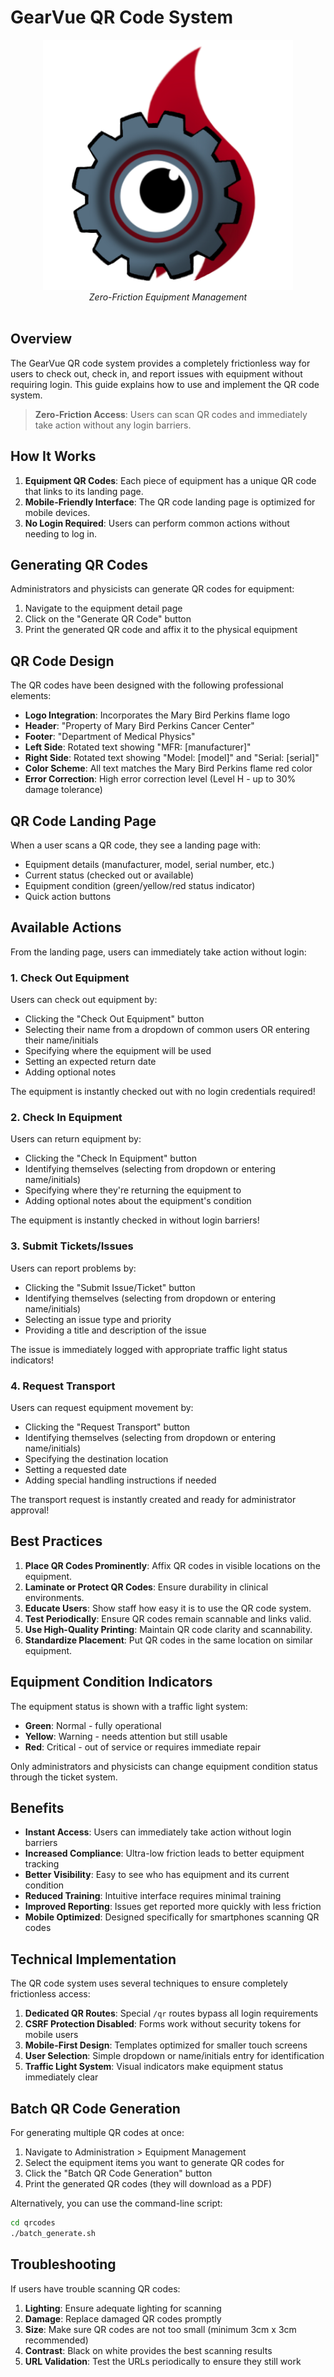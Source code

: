 # GearVue QR Code System

<div align="center">
  <img src="../Resources/GearVue-Whitebackground.jpg" alt="GearVue Logo" width="400">
  <br>
  <i>Zero-Friction Equipment Management</i>
  <br><br>
</div>

## Overview

The GearVue QR code system provides a completely frictionless way for users to check out, check in, and report issues with equipment without requiring login. This guide explains how to use and implement the QR code system.

> **Zero-Friction Access**: Users can scan QR codes and immediately take action without any login barriers.

## How It Works

1. **Equipment QR Codes**: Each piece of equipment has a unique QR code that links to its landing page.
2. **Mobile-Friendly Interface**: The QR code landing page is optimized for mobile devices.
3. **No Login Required**: Users can perform common actions without needing to log in.

## Generating QR Codes

Administrators and physicists can generate QR codes for equipment:

1. Navigate to the equipment detail page
2. Click on the "Generate QR Code" button
3. Print the generated QR code and affix it to the physical equipment

## QR Code Design

The QR codes have been designed with the following professional elements:

- **Logo Integration**: Incorporates the Mary Bird Perkins flame logo
- **Header**: "Property of Mary Bird Perkins Cancer Center"
- **Footer**: "Department of Medical Physics"
- **Left Side**: Rotated text showing "MFR: [manufacturer]"
- **Right Side**: Rotated text showing "Model: [model]" and "Serial: [serial]"
- **Color Scheme**: All text matches the Mary Bird Perkins flame red color
- **Error Correction**: High error correction level (Level H - up to 30% damage tolerance)

## QR Code Landing Page

When a user scans a QR code, they see a landing page with:

- Equipment details (manufacturer, model, serial number, etc.)
- Current status (checked out or available)
- Equipment condition (green/yellow/red status indicator)
- Quick action buttons

## Available Actions

From the landing page, users can immediately take action without login:

### 1. Check Out Equipment

Users can check out equipment by:
- Clicking the "Check Out Equipment" button
- Selecting their name from a dropdown of common users OR entering their name/initials
- Specifying where the equipment will be used
- Setting an expected return date
- Adding optional notes

The equipment is instantly checked out with no login credentials required!

### 2. Check In Equipment

Users can return equipment by:
- Clicking the "Check In Equipment" button
- Identifying themselves (selecting from dropdown or entering name/initials)
- Specifying where they're returning the equipment to
- Adding optional notes about the equipment's condition

The equipment is instantly checked in without login barriers!

### 3. Submit Tickets/Issues

Users can report problems by:
- Clicking the "Submit Issue/Ticket" button
- Identifying themselves (selecting from dropdown or entering name/initials)
- Selecting an issue type and priority
- Providing a title and description of the issue

The issue is immediately logged with appropriate traffic light status indicators!

### 4. Request Transport

Users can request equipment movement by:
- Clicking the "Request Transport" button
- Identifying themselves (selecting from dropdown or entering name/initials)
- Specifying the destination location
- Setting a requested date
- Adding special handling instructions if needed

The transport request is instantly created and ready for administrator approval!

## Best Practices

1. **Place QR Codes Prominently**: Affix QR codes in visible locations on the equipment.
2. **Laminate or Protect QR Codes**: Ensure durability in clinical environments.
3. **Educate Users**: Show staff how easy it is to use the QR code system.
4. **Test Periodically**: Ensure QR codes remain scannable and links valid.
5. **Use High-Quality Printing**: Maintain QR code clarity and scannability.
6. **Standardize Placement**: Put QR codes in the same location on similar equipment.

## Equipment Condition Indicators

The equipment status is shown with a traffic light system:

- **Green**: Normal - fully operational
- **Yellow**: Warning - needs attention but still usable
- **Red**: Critical - out of service or requires immediate repair

Only administrators and physicists can change equipment condition status through the ticket system.

## Benefits

- **Instant Access**: Users can immediately take action without login barriers
- **Increased Compliance**: Ultra-low friction leads to better equipment tracking
- **Better Visibility**: Easy to see who has equipment and its current condition
- **Reduced Training**: Intuitive interface requires minimal training
- **Improved Reporting**: Issues get reported more quickly with less friction
- **Mobile Optimized**: Designed specifically for smartphones scanning QR codes

## Technical Implementation

The QR code system uses several techniques to ensure completely frictionless access:

1. **Dedicated QR Routes**: Special `/qr` routes bypass all login requirements
2. **CSRF Protection Disabled**: Forms work without security tokens for mobile users
3. **Mobile-First Design**: Templates optimized for smaller touch screens
4. **User Selection**: Simple dropdown or name/initials entry for identification
5. **Traffic Light System**: Visual indicators make equipment status immediately clear

## Batch QR Code Generation

For generating multiple QR codes at once:

1. Navigate to Administration > Equipment Management
2. Select the equipment items you want to generate QR codes for
3. Click the "Batch QR Code Generation" button
4. Print the generated QR codes (they will download as a PDF)

Alternatively, you can use the command-line script:

```bash
cd qrcodes
./batch_generate.sh
```

## Troubleshooting

If users have trouble scanning QR codes:

1. **Lighting**: Ensure adequate lighting for scanning
2. **Damage**: Replace damaged QR codes promptly
3. **Size**: Make sure QR codes are not too small (minimum 3cm x 3cm recommended)
4. **Contrast**: Black on white provides the best scanning results
5. **URL Validation**: Test the URLs periodically to ensure they still work
